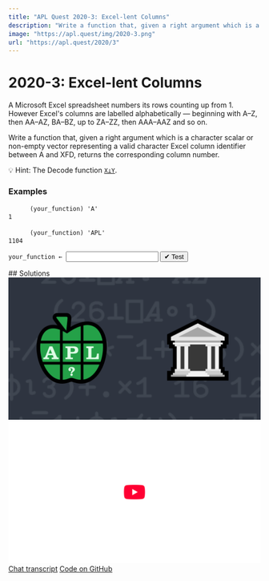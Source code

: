 ```yaml
---
title: "APL Quest 2020-3: Excel-lent Columns"
description: "Write a function that, given a right argument which is a character scalar or non-empty vector representing a valid character Excel column identifier between A and XFD, returns the corresponding column number."
image: "https://apl.quest/img/2020-3.png"
url: "https://apl.quest/2020/3"
---
```


# <span class=s>2020-</span>3: Excel-lent Columns
A Microsoft Excel spreadsheet numbers its rows counting up from 1. However Excel's columns are labelled alphabetically — beginning with A–Z, then AA–AZ, BA–BZ, up to ZA–ZZ, then AAA–AAZ and so on.

Write a function that, given a right argument which is a character scalar or non-empty vector representing a valid character Excel column identifier between A and XFD, returns the corresponding column number.

💡 Hint: The Decode function [`X⊥Y`](https://help.dyalog.com/latest/#Language/Primitive%20Functions/Decode.htm).

### Examples

```APL
      (your_function) 'A'
1

      (your_function) 'APL'
1104
```
<div class="pdiv">
  <code onclick="p_Input.focus()">your_function ← </code><input id="p_Input" autocomplete="off" spellcheck="false" oninput="this.parentElement.querySelector`button`.disabled=false;localStorage.setItem(window.location.pathname,this.value)" onkeypress="subm(event)">
  <button onclick="alert$.next`Testing…`;submitSolution`p`" class="md-button md-button--primary">&#x2714; Test</button>
</div>
<blockquote id="p_Output"></blockquote>
## Solutions
<div onclick="play(this)" title="Video on YouTube" class="yt">
<img alt="Video Thumbnail" src="../../img/2020-3.png">
<img alt="YouTube" src="../../img/yt-big.png">
</div>
<a href="https://chat.stackexchange.com/transcript/52405?m=63835448#63835448" target="_blank" class="md-button md-button--primary">Chat transcript</a>
<a href="https://github.com/abrudz/apl_quest/tree/main/2020/3.apl" target="_blank" class="md-button md-button--primary right">Code on GitHub</a>

<script>
    testCases={"a":[",'A'",",'B'",",'C'",",'D'",",'E'",",'F'",",'G'",",'H'",",'I'",",'J'",",'K'",",'L'",",'M'",",'N'",",'O'",",'P'",",'Q'",",'R'",",'S'",",'T'",",'U'",",'V'",",'W'",",'X'",",'Y'",",'Z'","'AA'","'ZZ'","'AAA'","'XFD'","⎕A[?2⍴26]","(¯3↓⎕A)[?23],⎕A[?2⍴26]"],"b":["'A'"],"f":"{26⊥⎕A⍳⍵}","p":"⊢"}
    p_Input.value=localStorage.getItem(window.location.pathname)
    play=e=>e.outerHTML=`<iframe src="https://www.youtube.com/embed/yg96DlrXUc4?list=PLYKQVqyrAEj9wDIUyLDGtDAFTKY38BUMN&autoplay=1" title="<span class=s>2020-</span>3: Excel-lent Columns (APL Quest 2020-3)" frameborder="0" allow="accelerometer; autoplay; clipboard-write; encrypted-media; gyroscope; picture-in-picture; web-share" referrerpolicy="strict-origin-when-cross-origin" allowfullscreen></iframe>`
</script>
